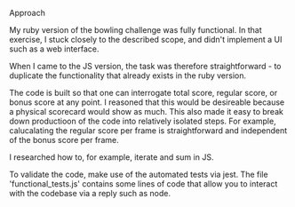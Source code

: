 Approach

My ruby version of the bowling challenge was fully functional. In that exercise, I stuck closely to the described scope, and didn't implement a UI such as a web interface.

When I came to the JS version, the task was therefore straightforward - to duplicate the functionality that already exists in the ruby version. 

The code is built so that one can interrogate total score, regular score, or bonus score at any point. I reasoned that this would be desireable because a physical scorecard would show as much. This also made it easy to break down productioon of the code into relatively isolated steps. For example, calucalating the regular score per frame is straightforward and independent of the bonus score per frame.

I researched how to, for example, iterate and sum in JS.

To validate the code, make use of the automated tests via jest. The file 'functional_tests.js' contains some lines of code that allow you to interact with the codebase via a reply such as node.